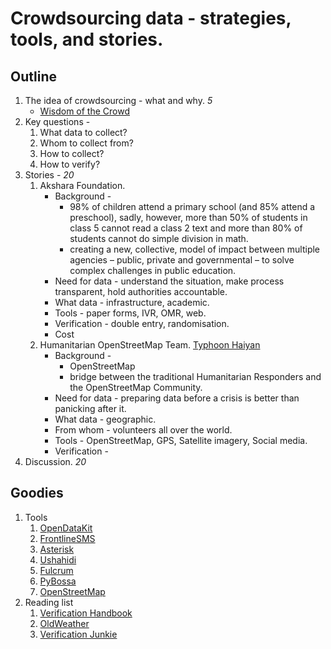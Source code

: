 Crowdsourcing data - strategies, tools, and stories.
========

## Outline

1. The idea of crowdsourcing - what and why. *5*
	* [Wisdom of the Crowd](http://en.wikipedia.org/wiki/Wisdom_of_the_crowd)
2. Key questions - 
	1. What data to collect?
	2. Whom to collect from?
	3. How to collect?
	4. How to verify?
3. Stories - *20*
	1. Akshara Foundation.
		* Background -
			* 98% of children attend a primary school (and 85% attend a preschool), sadly, however, more than 50% of students in class 5 cannot read a class 2 text and more than 80% of students cannot do simple division in math. 
			* creating a new, collective, model of impact between multiple agencies – public, private and governmental – to solve complex challenges in public education.
		* Need for data - understand the situation, make process transparent, hold authorities accountable.
		* What data - infrastructure, academic. 
		* Tools - paper forms, IVR, OMR, web.
		* Verification - double entry, randomisation.
		* Cost
	2. Humanitarian OpenStreetMap Team. [Typhoon Haiyan](http://wiki.osm.org/wiki/Typhoon_Haiyan)
		* Background -
			* OpenStreetMap
			* bridge between the traditional Humanitarian Responders and the OpenStreetMap Community.
		* Need for data - preparing data before a crisis is better than panicking after it.
		* What data - geographic.
		* From whom - volunteers all over the world.
		* Tools - OpenStreetMap, GPS, Satellite imagery, Social media.
		* Verification - 
4. Discussion. *20*

## Goodies
1. Tools
	1. [OpenDataKit](http://opendatakit.org/)
	2. [FrontlineSMS](http://www.frontlinesms.com/)
	2. [Asterisk](http://www.asterisk.org/)
	2. [Ushahidi](http://ushahidi.com/)
	3. [Fulcrum](http://fulcrumapp.com/)
	4. [PyBossa](http://dev.pybossa.com/)
	5. [OpenStreetMap](http://osm.org)
2. Reading list
	1. [Verification Handbook](http://verificationhandbook.com/)
	2. [OldWeather](http://www.oldweather.org/why_scientists_need_you#the_art_of_crowdsourcing)
	3. [Verification Junkie](http://verificationjunkie.com/)